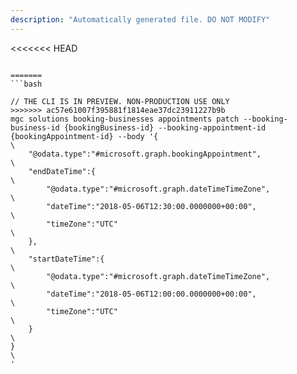 ```yaml
---
description: "Automatically generated file. DO NOT MODIFY"
---
```


<<<<<<< HEAD
```cli

=======
```bash

// THE CLI IS IN PREVIEW. NON-PRODUCTION USE ONLY
>>>>>>> ac57e61007f395881f1814eae37dc23911227b9b
mgc solutions booking-businesses appointments patch --booking-business-id {bookingBusiness-id} --booking-appointment-id {bookingAppointment-id} --body '{\
    "@odata.type":"#microsoft.graph.bookingAppointment",\
    "endDateTime":{\
        "@odata.type":"#microsoft.graph.dateTimeTimeZone",\
        "dateTime":"2018-05-06T12:30:00.0000000+00:00",\
        "timeZone":"UTC"\
    },\
    "startDateTime":{\
        "@odata.type":"#microsoft.graph.dateTimeTimeZone",\
        "dateTime":"2018-05-06T12:00:00.0000000+00:00",\
        "timeZone":"UTC"\
    }\
}\
'

```
